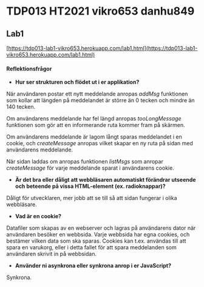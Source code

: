 # TDP013 HT2021 vikro653 danhu849


## Lab1

[https://tdp013-lab1-vikro653.herokuapp.com/lab1.html](https://tdp013-lab1-vikro653.herokuapp.com/lab1.html)


#### Reflektionsfrågor


- **Hur ser strukturen och flödet ut i er applikation?**

När användaren postar ett nytt meddelande anropas _addMsg_ funktionen som kollar att längden på meddelandet är större än 0 tecken och mindre än 140 tecken. 

Om användarens meddelande har fel längd anropas _tooLongMessage_ funktionen som gör att en informerande ruta kommer fram på skärmen.

Om användarens meddelande är lagom långt sparas meddelandet i en cookie, och _createMessage_ anropas vilket skapar en ny ruta på sidan med användarens meddelande.

När sidan laddas om anropas funktionen _listMsgs_ som anropar _createMessage_ för varje meddelande sparat i användarens cookie.


- **Är det bra eller dåligt att webbläsaren automatiskt förändrar utseende och beteende på vissa HTML-element (ex. radioknappar)?**

Dåligt för utvecklaren, mer jobb att se till så att sidan fungerar i olika webbläsare.


- **Vad är en cookie?**

Datafiler som skapas av en webserver och lagras på användarens dator när användaren besöker en webbsida. Varje webbsida har egna cookies, och bestämer vilken data som ska sparas. Cookies kan t.ex. användas till att spara en varukorg, eller i detta fallet för att spara meddelanden som användaren skrivit in på webbsidan.


- **Använder ni asynkrona eller synkrona anrop i er JavaScript?**

Synkrona.
